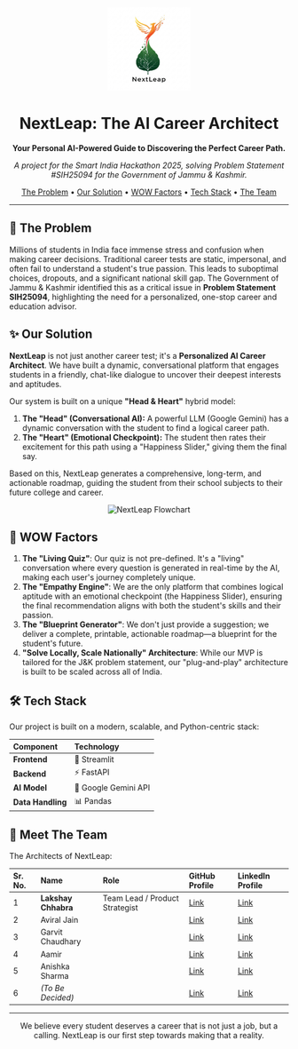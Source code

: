 <div align="center">
  <img src="https://github.com/LakshChhabra248/NextLeap/blob/main/assets/logo.png" alt="NextLeap Logo" width="150"/>
  <h1>NextLeap: The AI Career Architect</h1>
  <p>
    <strong>Your Personal AI-Powered Guide to Discovering the Perfect Career Path.</strong>
  </p>
  <p>
    <em>A project for the Smart India Hackathon 2025, solving Problem Statement #SIH25094 for the Government of Jammu & Kashmir.</em>
  </p>
  <p>
    <a href="#problem">The Problem</a> •
    <a href="#solution">Our Solution</a> •
    <a href="#wow-factors">WOW Factors</a> •
    <a href="#tech-stack">Tech Stack</a> •
    <a href="#team">The Team</a>
  </p>
</div>

---

## 🚀 The Problem <a name="problem"></a>

Millions of students in India face immense stress and confusion when making career decisions. Traditional career tests are static, impersonal, and often fail to understand a student's true passion. This leads to suboptimal choices, dropouts, and a significant national skill gap. The Government of Jammu & Kashmir identified this as a critical issue in **Problem Statement SIH25094**, highlighting the need for a personalized, one-stop career and education advisor.

## ✨ Our Solution <a name="solution"></a>

**NextLeap** is not just another career test; it's a **Personalized AI Career Architect**. We have built a dynamic, conversational platform that engages students in a friendly, chat-like dialogue to uncover their deepest interests and aptitudes.

Our system is built on a unique **"Head & Heart"** hybrid model:
1.  **The "Head" (Conversational AI):** A powerful LLM (Google Gemini) has a dynamic conversation with the student to find a logical career path.
2.  **The "Heart" (Emotional Checkpoint):** The student then rates their excitement for this path using a "Happiness Slider," giving them the final say.

Based on this, NextLeap generates a comprehensive, long-term, and actionable roadmap, guiding the student from their school subjects to their future college and career.

<div align="center">
  <img src="URL_TO_YOUR_FLOWCHART_IMAGE" alt="NextLeap Flowchart" width="700"/>
</div>

## 🌟 WOW Factors <a name="wow-factors"></a>

1.  **The "Living Quiz"**: Our quiz is not pre-defined. It's a "living" conversation where every question is generated in real-time by the AI, making each user's journey completely unique.
2.  **The "Empathy Engine"**: We are the only platform that combines logical aptitude with an emotional checkpoint (the Happiness Slider), ensuring the final recommendation aligns with both the student's skills and their passion.
3.  **The "Blueprint Generator"**: We don't just provide a suggestion; we deliver a complete, printable, actionable roadmap—a blueprint for the student's future.
4.  **"Solve Locally, Scale Nationally" Architecture**: While our MVP is tailored for the J&K problem statement, our "plug-and-play" architecture is built to be scaled across all of India.

## 🛠️ Tech Stack <a name="tech-stack"></a>

Our project is built on a modern, scalable, and Python-centric stack:

| Component | Technology |
| :--- | :--- |
| **Frontend** | 🚀 Streamlit |
| **Backend** | ⚡ FastAPI |
| **AI Model** | 🧠 Google Gemini API |
| **Data Handling**| 📊 Pandas |

## 👥 Meet The Team <a name="team"></a>

The Architects of NextLeap:

| Sr. No. | Name | Role | GitHub Profile | LinkedIn Profile |
| :--- | :--- | :--- | :--- | :--- |
| 1 | **Lakshay Chhabra** | Team Lead / Product Strategist | [Link](#) | [Link](#) |
| 2 | Aviral Jain | | [Link](#) | [Link](#) |
| 3 | Garvit Chaudhary | | [Link](#) | [Link](#) |
| 4 | Aamir | | [Link](#) | [Link](#) |
| 5 | Anishka Sharma | | [Link](#) | [Link](#) |
| 6 | *(To Be Decided)* | | [Link](#) | [Link](#) |

---
<div align="center">
  <p>
    We believe every student deserves a career that is not just a job, but a calling. NextLeap is our first step towards making that a reality.
  </p>
</div>
